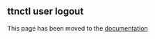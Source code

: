 ## ttnctl user logout

This page has been moved to the [documentation](https://www.thethingsnetwork.org/docs/cli/#ttnctl-user-logout)